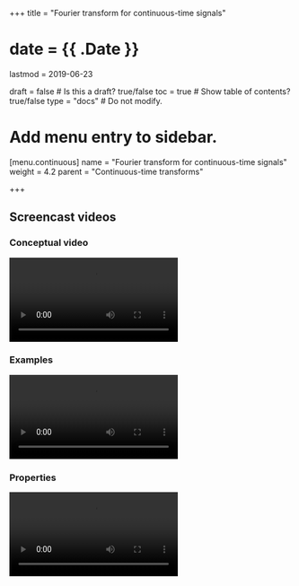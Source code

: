 +++
title = "Fourier transform for continuous-time signals"

# date = {{ .Date }}
lastmod = 2019-06-23

draft = false  # Is this a draft? true/false
toc = true  # Show table of contents? true/false
type = "docs"  # Do not modify.

# Add menu entry to sidebar.
[menu.continuous]
  name = "Fourier transform for continuous-time signals"
  weight = 4.2
  parent = "Continuous-time transforms"

+++

## Screencast videos

### Conceptual video
<div>
<video controls preload>
  <source src="/../files/8.Screencast/Fourier/Continuous/FTC/1FTCConcept.mp4" type="video/mp4">
Your browser does not support the video tag.
</video>
</div>

### Examples
<div>
<video controls preload>
  <source src="/../files/8.Screencast/Fourier/Continuous/FTC/2FTCExamples.mp4" type="video/mp4">
Your browser does not support the video tag.
</video>
</div>

### Properties
<div>
<video controls preload>
  <source src="/../files/8.Screencast/Fourier/Continuous/FTC/3FTCProperties.mp4" type="video/mp4">
Your browser does not support the video tag.
</video>
</div>
